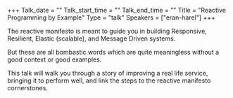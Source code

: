 +++
Talk_date = ""
Talk_start_time = ""
Talk_end_time = ""
Title = "Reactive Programming by Example"
Type = "talk"
Speakers = ["eran-harel"]
+++

The reactive manifesto is meant to guide you in building Responsive, Resilient, Elastic (scalable), and Message Driven systems.

But these are all bombastic words which are quite meaningless without a good context or good examples.

This talk will walk you through a story of improving a real life service, bringing it to perform well, and link the steps to the reactive manifesto cornerstones.